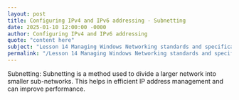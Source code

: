 ```yaml
---
layout: post
title: Configuring IPv4 and IPv6 addressing - Subnetting
date: 2025-01-10 12:00:00 -0000
author: Configuring IPv4 and IPv6 addressing
quote: "content here"
subject: "Lesson 14 Managing Windows Networking standards and specifications"
permalink: "/Lesson 14 Managing Windows Networking standards and specifications/Configuring IPv4 and IPv6 addressing/Configuring IPv4 and IPv6 addressing - Subnetting"
---
```


Subnetting: Subnetting is a method used to divide a larger network into smaller sub-networks. This helps in efficient IP address management and can improve performance.
